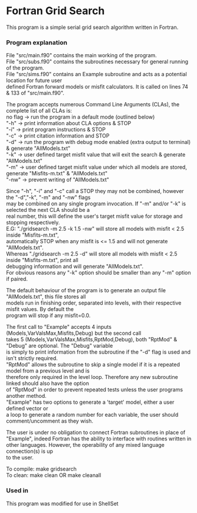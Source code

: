 # Fortran Grid Search
This program is a simple serial grid search algorithm written in Fortran.

### Program explanation

File "src/main.f90" contains the main working of the program.  
File "src/subs.f90" contains the subroutines necessary for general running of the program.  
File "src/sims.f90" contains an Example subroutine and acts as a potential location for future user  
                defined Fortran forward models or misfit calculators. It is called on lines 74 & 133 of "src/main.f90".  
  
The program accepts numerous Command Line Arguments (CLAs), the complete list of all CLAs is:  
no flag -> run the program in a default mode (outlined below)  
"-h"    -> print information about CLA options & STOP  
"-i"    -> print program instructions & STOP  
"-c"    -> print citation information and STOP  
"-d"    -> run the program with debug mode enabled (extra output to terminal) & generate "AllModels.txt"  
"-k"    -> user defined target misfit value that will exit the search & generate "AllModels.txt"  
"-m"    -> user defined target misfit value under which all models are stored, generate "Misfits-m.txt" & "AllModels.txt"  
"-nw"   -> prevent writing of "AllModels.txt"  
  
Since "-h", "-i" and "-c" call a STOP they may not be combined, however the "-d","-k", "-m" and "-nw" flags  
may be combined on any single program invocation. If "-m" and/or "-k" is selected the next CLA should be a  
real number, this will define the user's target misfit value for storage and stopping respectively.  
E.G: "./gridsearch -m 2.5 -k 1.5 -nw" will store all models with misfit < 2.5 inside "Misfits-m.txt",  
automatically STOP when any misfit is <= 1.5 and will not generate "AllModels.txt".  
Whereas "./gridsearch -m 2.5 -d" will store all models with misfit < 2.5 inside "Misfits-m.txt", print all   
debugging information and will generate "AllModels.txt".  
For obvious reasons any "-k" option should be smaller than any "-m" option if paired.  
  
The default behaviour of the program is to generate an output file "AllModels.txt", this file stores all  
models run in finishing order, separated into levels, with their respective misfit values. By default the  
program will stop if any misfit=0.0.  
  
  
The first call to "Example" accepts 4 inputs (Models,VarValsMax,Misfits,Debug) but the second call  
takes 5 (Models,VarValsMax,Misfits,RptMod,Debug), both "RptMod" & "Debug" are optional. The "Debug" variable  
is simply to print information from the subroutine if the "-d" flag is used and isn't strictly required.  
"RptMod" allows the subroutine to skip a single model if it is a repeated model from a previous level and is  
therefore only required in the level loop. Therefore any new subroutine linked should also have the option  
of "RptMod" in order to prevent repeated tests unless the user programs another method.  
"Example" has two options to generate a 'target' model, either a user defined vector or  
a loop to generate a random number for each variable, the user should comment/uncomment as they wish.  
  
The user is under no obligation to connect Fortran subroutines in place of "Example", indeed Fortran has the ability 
to interface with routines written in other languages. However, the operability of any mixed language connection(s) is up  
to the user.  
  
  
To compile: make gridsearch  
To clean: make clean OR make cleanall   
  
  
### Used in
This program was modified for use in ShellSet
